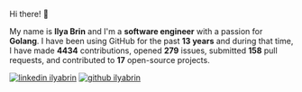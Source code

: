 Hi there! 👋

My name is **Ilya Brin** and I'm a **software engineer** with a passion for **Golang**. I have been using GitHub for the past **13 years** and during that time, I have made **4434** contributions, opened **279** issues, submitted **158** pull requests, and contributed to **17** open-source projects.

[1.1]: https://user-images.githubusercontent.com/464157/88304618-307f2b00-cd11-11ea-8f5a-0a154f7b523d.png (Feel free to add me to your network)
[2.1]: https://user-images.githubusercontent.com/464157/88305468-39bcc780-cd12-11ea-826e-f67163b6cf1f.png (You are here 😸)
[1]: https://www.linkedin.com/in/ilyabrin
[2]: https://www.github.com/ilyabrin

[![linkedin ilyabrin][1.1]][1]
[![github ilyabrin][2.1]][2]
